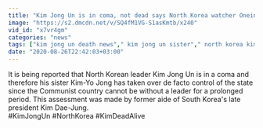 ```yaml
---
title: "Kim Jong Un is in coma, not dead says North Korea watcher Oneindia News"
image: "https://s2.dmcdn.net/v/SQ4fM1VG-S1asKmtb/x240"
vid_id: "x7vr4gm"
categories: "news"
tags: ["kim jong un death news"," kim jong un sister"," north korea kim jong death"]
date: "2020-08-26T22:42:03+03:00"
---
```

It is being reported that North Korean leader Kim Jong Un is in a coma and therefore his sister Kim-Yo Jong has taken over de facto control of the state since the Communist country cannot be without a leader for a prolonged period. This assessment was made by former aide of South Korea's late president Kim Dae-Jung.    <br>#KimJongUn #NorthKorea #KimDeadAlive
